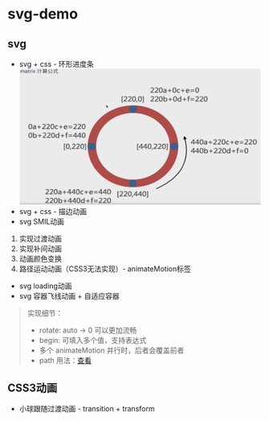 # svg-demo
## svg
- svg + css - 环形进度条
![matrix变换](matrix.png)
- svg + css - 描边动画
- svg SMIL动画
1. 实现过渡动画
2. 实现补间动画
3. 动画颜色变换
4. 路径运动动画（CSS3无法实现）- animateMotion标签
- svg loading动画
- svg 容器飞线动画 + 自适应容器


> 实现细节：
> - rotate: auto -> 0 可以更加流畅
> - begin: 可填入多个值，支持表达式
> - 多个 animateMotion 并行时，后者会覆盖前者
> - path 用法：[查看](https://www.w3school.com.cn/svg/svg_path.asp)

## CSS3动画
- 小球跟随过渡动画 - transition + transform
